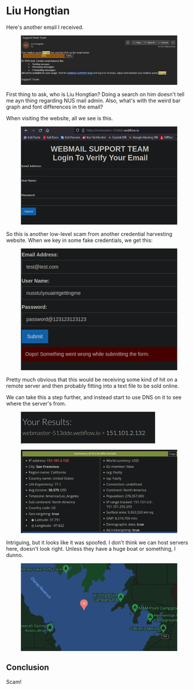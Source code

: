 # Liu Hongtian

Here's another email I received.&#x20;

<figure><img src="../../.gitbook/assets/image (161).png" alt=""><figcaption></figcaption></figure>

First thing to ask, who is Liu Hongtian? Doing a search on him doesn't tell me ayn thing regarding NUS mail admin. Also, what's with the weird bar graph and font differences in the email?&#x20;

When visiting the website, all we see is this.

<figure><img src="../../.gitbook/assets/image (149) (2).png" alt=""><figcaption></figcaption></figure>

So this is another low-level scam from another credential harvesting website. When we key in some fake credentials, we get this:

<figure><img src="../../.gitbook/assets/image (148).png" alt=""><figcaption></figcaption></figure>

Pretty much obvious that this would be receiving some kind of hit on a remote server and then probably fitting into a text file to be sold online.

We can take this a step further, and instead start to use DNS on it to see where the server's from.

<figure><img src="../../.gitbook/assets/image (2).png" alt=""><figcaption></figcaption></figure>

<figure><img src="../../.gitbook/assets/image (162).png" alt=""><figcaption></figcaption></figure>

Intriguing, but it looks like it was spoofed. I don't think we can host servers here, doesn't look right. Unless they have a huge boat or something, I dunno.

<figure><img src="../../.gitbook/assets/image (152).png" alt=""><figcaption></figcaption></figure>

## Conclusion

Scam!&#x20;
